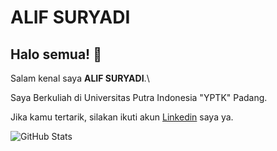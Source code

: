 # ALIF SURYADI 

## Halo semua! 👋

Salam kenal saya **ALIF SURYADI**.\

Saya Berkuliah di Universitas Putra Indonesia "YPTK" Padang.


Jika kamu tertarik, silakan ikuti akun [Linkedin](https://www.linkedin.com/in/alifsuryadi/) saya ya.


![GitHub Stats](https://github-readme-stats.vercel.app/api?username=alifsuryadi&theme=radical)
